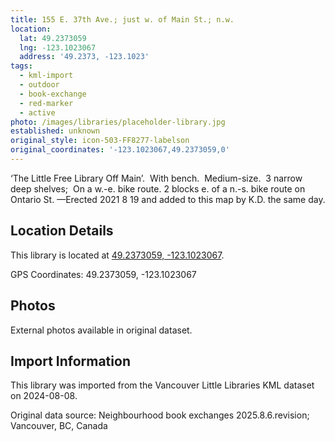 ```yaml
---
title: 155 E. 37th Ave.; just w. of Main St.; n.w.
location:
  lat: 49.2373059
  lng: -123.1023067
  address: '49.2373, -123.1023'
tags:
  - kml-import
  - outdoor
  - book-exchange
  - red-marker
  - active
photo: /images/libraries/placeholder-library.jpg
established: unknown
original_style: icon-503-FF8277-labelson
original_coordinates: '-123.1023067,49.2373059,0'
---
```

‘The Little Free Library Off Main’.  With bench.  Medium-size.  3 narrow deep shelves; 
On a w.-e. bike route.
2 blocks e. of a n.-s. bike route on Ontario St.
—Erected 2021 8 19 and added to this map by K.D. the same day.

## Location Details

This library is located at [49.2373059, -123.1023067](https://www.google.com/maps?q=49.2373059,-123.1023067).

GPS Coordinates: 49.2373059, -123.1023067

## Photos

External photos available in original dataset.

## Import Information

This library was imported from the Vancouver Little Libraries KML dataset on 2024-08-08.

Original data source: Neighbourhood book exchanges 2025.8.6.revision; Vancouver, BC, Canada

